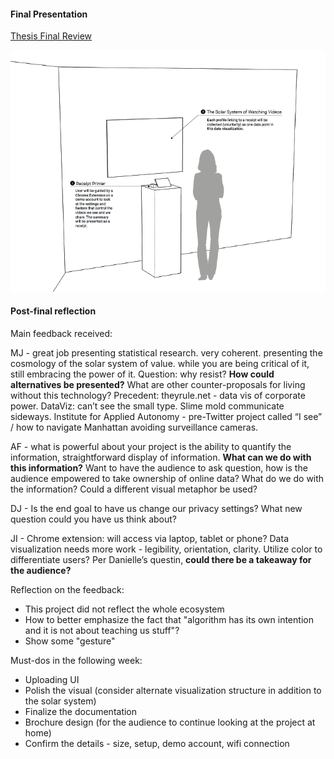 #### Final Presentation
[Thesis Final Review](https://github.com/youozhan/mfadt-thesisstudio-2/blob/master/Thesis_Midterm_Review.pdf)

![alt text](Assets/sketchai_04.png "Setup")

#### Post-final reflection
Main feedback received:

MJ - great job presenting statistical research. very coherent. presenting the cosmology of the solar system of value. while you are being critical of it, still embracing the power of it. Question: why resist? **How could alternatives be presented?** What are other counter-proposals for living without this technology? Precedent: theyrule.net - data vis of corporate power. DataViz: can’t see the small type. Slime mold communicate sideways. Institute for Applied Autonomy - pre-Twitter project called “I see” / how to navigate Manhattan avoiding surveillance cameras.

AF - what is powerful about your project is the ability to quantify the information, straightforward display of information. **What can we do with this information?** Want to have the audience to ask question, how is the audience empowered to take ownership of online data? What do we do with the information? Could a different visual metaphor be used?

DJ - Is the end goal to have us change our privacy settings? What new question could you have us think about?

JI - Chrome extension: will access via laptop, tablet or phone? Data visualization needs more work - legibility, orientation, clarity. Utilize color to differentiate users? Per Danielle’s questin, **could there be a takeaway for the audience?**

Reflection on the feedback:
* This project did not reflect the whole ecosystem
* How to better emphasize the fact that "algorithm has its own intention and it is not about teaching us stuff"?
* Show some "gesture"

Must-dos in the following week:
* Uploading UI
* Polish the visual (consider alternate visualization structure in addition to the solar system)
* Finalize the documentation
* Brochure design (for the audience to continue looking at the project at home)
* Confirm the details - size, setup, demo account, wifi connection
